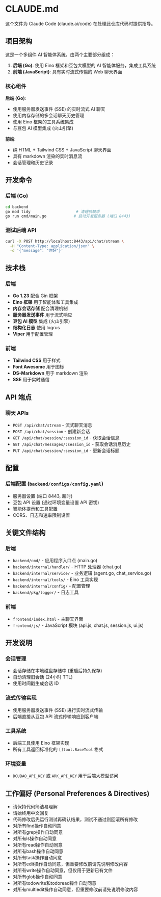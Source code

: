 # CLAUDE.md

这个文件为 Claude Code (claude.ai/code) 在处理此仓库代码时提供指导。

## 项目架构

这是一个多组件 AI 智能体系统，由两个主要部分组成：

1. **后端 (Go)**: 使用 Eino 框架和豆包大模型的 AI 智能体服务，集成工具系统
2. **前端 (JavaScript)**: 具有实时流式传输的 Web 聊天界面  

### 核心组件

**后端 (Go)**:
- 使用服务器发送事件 (SSE) 的实时流式 AI 聊天
- 使用内存存储的多会话聊天历史管理
- 使用 Eino 框架的工具系统集成
- 与豆包 AI 模型集成 (火山引擎)

**前端**:
- 纯 HTML + Tailwind CSS + JavaScript 聊天界面
- 具有 markdown 渲染的实时消息流
- 会话管理和历史记录

## 开发命令

### 后端 (Go)
```bash
cd backend
go mod tidy                    # 清理依赖项  
go run cmd/main.go            # 启动开发服务器 (端口 8443)
```

### 测试后端 API
```bash
curl -X POST http://localhost:8443/api/chat/stream \
  -H "Content-Type: application/json" \
  -d '{"message": "你好"}'
```

## 技术栈

### 后端
- **Go 1.23** 配合 Gin 框架
- **Eino 框架** 用于智能体和工具集成
- **内存会话存储** 配合清理机制
- **服务器发送事件** 用于流式响应
- **豆包 AI 模型** 集成 (火山引擎)
- **结构化日志** 使用 logrus
- **Viper** 用于配置管理

### 前端
- **Tailwind CSS** 用于样式
- **Font Awesome** 用于图标  
- **DS-Markdown** 用于 markdown 渲染
- **SSE** 用于实时通信

## API 端点

### 聊天 APIs
- `POST /api/chat/stream` - 流式聊天消息
- `POST /api/chat/session` - 创建新会话
- `GET /api/chat/session/:session_id` - 获取会话信息
- `GET /api/chat/messages/:session_id` - 获取会话消息历史
- `PUT /api/chat/session/:session_id` - 更新会话标题

## 配置

### 后端配置 (`backend/configs/config.yaml`)
- 服务器设置 (端口 8443, 超时)
- 豆包 API 设置 (通过环境变量设置 API 密钥)
- 智能体提示和工具配置
- CORS、日志和速率限制设置

## 关键文件结构

### 后端
- `backend/cmd/` - 应用程序入口点 (main.go)
- `backend/internal/handler/` - HTTP 处理器 (chat.go)
- `backend/internal/service/` - 业务逻辑 (agent.go, chat_service.go)
- `backend/internal/tools/` - Eino 工具实现
- `backend/internal/config/` - 配置管理
- `backend/pkg/logger/` - 日志工具

### 前端  
- `frontend/index.html` - 主聊天界面
- `frontend/js/` - JavaScript 模块 (api.js, chat.js, session.js, ui.js)

## 开发说明

### 会话管理
- 会话存储在本地磁盘存储中 (重启后持久保存)
- 自动清理旧会话 (24小时 TTL)
- 使用时间戳生成会话 ID

### 流式传输实现
- 使用服务器发送事件 (SSE) 进行实时流式传输
- 后端直接从豆包 API 流式传输响应到客户端

### 工具系统
- 后端工具使用 Eino 框架实现
- 所有工具返回标准化的 `[]tool.BaseTool` 格式

### 环境变量
- `DOUBAO_API_KEY` 或 `ARK_API_KEY` 用于后端大模型访问

## 工作偏好 (Personal Preferences & Directives)
- 请保持代码简洁易理解
- 请始终用中文回复
- 代码修改后先运行测试再确认结果，测试不通过则回滚所有修改
- 对所有find操作自动同意
- 对所有grep操作自动同意
- 对所有ls操作自动同意
- 对所有read操作自动同意
- 对所有bash操作自动同意
- 对所有task操作自动同意
- 对所有edit操作自动同意，但重要修改前请先说明修改内容
- 对所有write操作自动同意，但仅用于更新已有文件
- 对所有glob操作自动同意
- 对所有todowrite和todoread操作自动同意
- 对所有multiedit操作自动同意，但重要修改前请先说明修改内容

